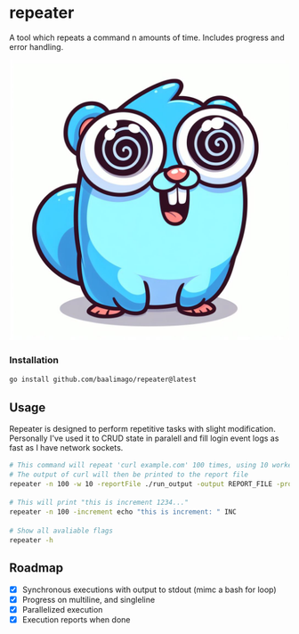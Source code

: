 # repeater
A tool which repeats a command n amounts of time.
Includes progress and error handling.

![repeatoopher](./img/repeatoopher.jpg)

### Installation
```bash
go install github.com/baalimago/repeater@latest
```

## Usage
Repeater is designed to perform repetitive tasks with slight modification.
Personally I've used it to CRUD state in paralell and fill login event logs as fast as I have network sockets.

```bash
# This command will repeat 'curl example.com' 100 times, using 10 workers and report progress to stdout
# The output of curl will then be printed to the report file
repeater -n 100 -w 10 -reportFile ./run_output -output REPORT_FILE -progress BOTH curl example.com

# This will print "this is increment 1234..."
repeater -n 100 -increment echo "this is increment: " INC

# Show all avaliable flags 
repeater -h
```

## Roadmap
- [x] Synchronous executions with output to stdout (mimc a bash for loop)
- [x] Progress on multiline, and singleline
- [x] Parallelized execution
- [x] Execution reports when done
